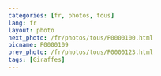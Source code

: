 ```yaml
---
categories: [fr, photos, tous]
lang: fr
layout: photo
next_photo: /fr/photos/tous/P0000100.html
picname: P0000109
prev_photo: /fr/photos/tous/P0000123.html
tags: [Giraffes]
---
```

